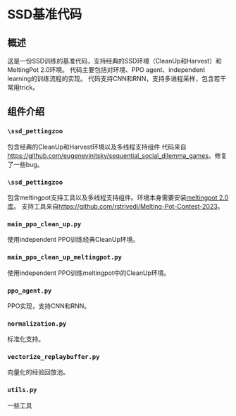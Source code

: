# SSD基准代码
## 概述
这是一份SSD训练的基准代码，支持经典的SSD环境（CleanUp和Harvest）和MeltingPot 2.0环境。
代码主要包括对环境、PPO agent、independent learning的训练流程的实现。
代码支持CNN和RNN，支持多进程采样，包含若干常用trick。

## 组件介绍
### `\ssd_pettingzoo`
包含经典的CleanUp和Harvest环境以及多线程支持组件
代码来自<https://github.com/eugenevinitsky/sequential_social_dilemma_games>。修复了一些bug。

### `\ssd_pettingzoo`
包含meltingpot支持工具以及多线程支持组件。环境本身需要安装[meltingpot 2.0库](https://github.com/google-deepmind/meltingpot)。
支持工具来自<https://github.com/rstrivedi/Melting-Pot-Contest-2023>。

### `main_ppo_clean_up.py`
使用independent PPO训练经典CleanUp环境。

### `main_ppo_clean_up_meltingpot.py`
使用independent PPO训练meltingpot中的CleanUp环境。

### `ppo_agent.py`
PPO实现，支持CNN和RNN。

### `normalization.py`
标准化支持。

### `vectorize_replaybuffer.py`
向量化的经验回放池。

### `utils.py`
一些工具